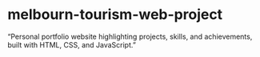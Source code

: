 # melbourn-tourism-web-project
“Personal portfolio website highlighting projects, skills, and achievements, built with HTML, CSS, and JavaScript.”
